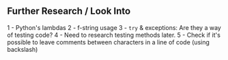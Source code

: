 ## Further Research / Look Into

1 - Python's lambdas
2 - f-string usage
3 - `try` & exceptions: Are they a way of testing code?
4 - Need to research testing methods later.
5 - Check if it's possible to leave comments between characters in a line of code (using backslash)